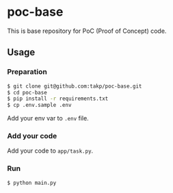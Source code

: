 # poc-base

This is base repository for PoC (Proof of Concept) code.

## Usage

### Preparation

```bash
$ git clone git@github.com:takp/poc-base.git
$ cd poc-base
$ pip install -r requirements.txt
$ cp .env.sample .env
```

Add your env var to `.env` file.

### Add your code

Add your code to `app/task.py`.

### Run

```bash
$ python main.py
```
